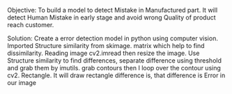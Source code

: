 Objective: To build a model to detect Mistake in Manufactured part. It will detect Human Mistake in early stage and 
avoid wrong Quality of product reach customer. 

Solution: Create a error detection model in python using computer vision. Imported Structure similarity from 
skimage. matrix which help to find dissimilarity. Reading image cv2.imread then resize the image. Use Structure 
similarity to find differences, separate difference using threshold and grab them by imutils. grab contours then I loop 
over the contour using cv2. Rectangle. It will draw rectangle difference is, that difference is Error in our image
